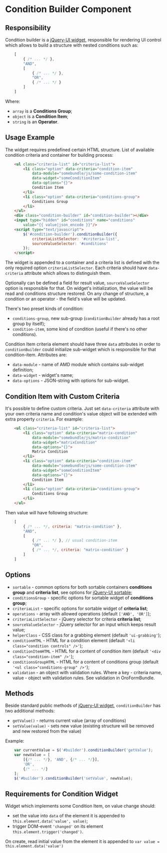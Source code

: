 # Condition Builder Component

## Responsibility
Condition builder is a [jQuery-UI widget], responsible for rendering UI control which allows to build a structure with nested conditions such as:
```js
    [
        { /* ... */ },
        "AND",
        [
            { /* ... */ },
            "OR",
            { /* ... */ }
        ]
    ]
```
Where:
 - `array` is a **Conditions Group**;
 - `object` is a **Condition Item**;
 - `string` is an **Operator**.

## Usage Example
The widget requires predefined certain HTML structure. List of available condition criteria and container for building process:
```html
    <ul class="criteria-list" id="criteria-list">
        <li class="option" data-criteria="condition-item"
            data-module="somebundle/js/some-condition-item"
            data-widget="someConditionItem"
            data-options="{}">
            Condition Item
        </li>
        <li class="option" data-criteria="conditions-group">
            Conditions Group
        </li>
    </ul>
    <div class="condition-builder" id="condition-builder"></div>
    <input type="hidden" id="conditions" name="conditions"
        value="{{ value|json_encode }}"/>
    <script type="text/javascript">
        $('#condition-builder').conditionBuilder({
            criteriaListSelector: '#criteria-list',
            sourceValueSelector: '#conditions'
        });
    </script>
```
The widget is appended to a container and a criteria list is defined with the only required option `criteriaListSelector`. Each criteria should have `data-criteria` attribute which allows to distinguish them.

Optionally can be defined a field for result value, `sourceValueSelector` option is responsible for that. On widget's initialization, the value will be read and conditions structure restored. On any change of structure, a condition or an operator -  the field's value will be updated.

There's two preset kinds of condition:
 - `conditions-group`, new sub-group (`conditionBuilder` already has a root group by itself);
 - `condition-item`, some kind of condition (useful if there's no other conditions).

Condition Item criteria element should have three `data` attributes in order to `conditionBuilder` could initialize sub-widget which is responsible for that condition-item. Attributes are:
 - `data-module` - name of AMD module which contains sub-widget definition;
 - `data-widget` - widget's name;
 - `data-options` - JSON-string with options for sub-widget.

## Condition Item with Custom Criteria
It's possible to define custom criteria. Just set `data-criteria` attribute with your own criteria name and condition's value object will be extended with extra property `criteria`. For example:
```html
    <ul class="criteria-list" id="criteria-list">
        <li class="option" data-criteria="matrix-condition"
            data-module="somebundle/js/matrix-condition"
            data-widget="matrixCondition"
            data-options="{}">
            Matrix Condition
        </li>
        <li class="option" data-criteria="condition-item"
            data-module="somebundle/js/some-condition-item"
            data-widget="someConditionItem"
            data-options="{}">
            Condition Item
        </li>
        <li class="option" data-criteria="conditions-group">
            Conditions Group
        </li>
    </ul>
```
Then value will have following structure:
```js
    [
        { /* ... */, criteria: "matrix-condition" },
        "AND",
        [
            { /* ... */ }, // usual condition-item
            "OR",
            { /* ... */, criteria: "matrix-condition" }
        ]
    ]
```

## Options
 - `sortable` - common options for both sortable containers **conditions group** and **criteria list**, see options for [jQuery-UI sortable];
 - `conditionsGroup` - specific options for sortable widget of **conditions group**;
 - `criteriaList` - specific options for sortable widget of **criteria list**;
 - `operations` - array with allowed operations (default `['AND', 'OR']`);
 - `criteriaListSelector` - jQuery selector for criteria **criteria list**;
 - `sourceValueSelector` - jQuery selector for an input which keeps result value;
 - `helperClass` - CSS class for a grabbing element (default `'ui-grabbing'`);
 - `conditionHTML` - HTML for a condition element (default `'<li class="condition controls" />'`);
 - `conditionItemHTML` - HTML for a content of condition item (default `'<div class="condition-item" />'`);
 - `conditionsGroupHTML` - HTML for a content of conditions group (default `'<ul class="conditions-group" />'`);
 - `validation` - an object with validation rules. Where a key - criteria name, value - object with validation rules. See validation in OroFormBundle.

## Methods
Beside standard public methods of [jQuery-UI widget], `conditionBuilder` has two additional methods:
 - `getValue()` - returns current value (array of conditions)
 - `setValue(value)` - sets new value (existing structure will be removed and new restored from the value)

Example:
```js
    var currentValue = $('#builder').conditionBuilder('getValue');
    var newValue = [
        [{/* ... */}, 'AND', {/* ... */}],
        'OR',
        {/* ... */}
    ];
    $('#builder').conditionBuilder('setValue', newValue);
```

## Requirements for Condition Widget
Widget which implements some Condition Item, on value change should:
 - set the value into `data` of the element it is appended to `this.element.data('value', value)`;
 - trigger DOM-event `'changed'` on its element `this.element.trigger('changed')`.

On create, read initial value from the element it is appended to `var value = this.element.data('value')`

[jQuery-UI widget]: <http://api.jqueryui.com/jQuery.widget/>
[jQuery-UI sortable]: <http://api.jqueryui.com/sortable/>

